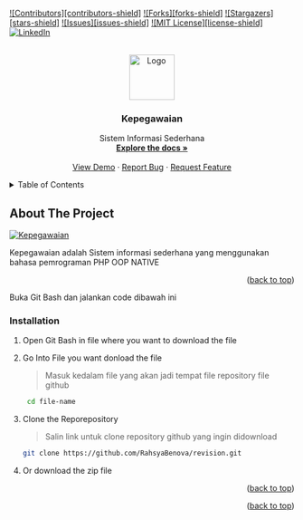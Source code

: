 <!-- Improved compatibility of back to top link: See: https://github.com/othneildrew/Best-README-Template/pull/73 -->

<a id="readme-top"></a>

<!--
*** Thanks for checking out the Best-README-Template. If you have a suggestion
*** that would make this better, please fork the repo and create a pull request
*** or simply open an issue with the tag "enhancement".
*** Don't forget to give the project a star!
*** Thanks again! Now go create something AMAZING! :D
-->

<!-- PROJECT SHIELDS -->
<!--
*** I'm using markdown "reference style" links for readability.
*** Reference links are enclosed in brackets [ ] instead of parentheses ( ).
*** See the bottom of this document for the declaration of the reference variables
*** for contributors-url, forks-url, etc. This is an optional, concise syntax you may use.
*** https://www.markdownguide.org/basic-syntax/#reference-style-links
-->

[![Contributors][contributors-shield]][contributors-url]
[![Forks][forks-shield]][forks-url]
[![Stargazers][stars-shield]][stars-url]
[![Issues][issues-shield]][issues-url]
[![MIT License][license-shield]][license-url]
[![LinkedIn][linkedin-shield]][linkedin-url]

<!-- PROJECT LOGO -->
<br />
<div align="center">
  <a href="https://github.com/RahsyaBenova/revision">
    <img src="assets/img/Logo Rahsya Benova Akbar.png" alt="Logo" width="80" height="80">
  </a>

<h3 align="center">Kepegawaian</h3>

  <p align="center">
    Sistem Informasi Sederhana
    <br />
    <a href="https://github.com/RahsyaBenova/revision"><strong>Explore the docs »</strong></a>
    <br />
    <br />
    <a href="https://github.com/RahsyaBenova/revision">View Demo</a>
    ·
    <a href="https://github.com/RahsyaBenova/revision/issues/new?labels=bug&template=bug-report---.md">Report Bug</a>
    ·
    <a href="https://github.com/RahsyaBenova/revision/issues/new?labels=enhancement&template=feature-request---.md">Request Feature</a>
  </p>
</div>

<!-- TABLE OF CONTENTS -->
<details>
  <summary>Table of Contents</summary>
  <ol>
    <li>
      <a href="#about-the-project">About The Project</a>
      <ul>
        <li><a href="#built-with">Built With</a></li>
      </ul>
    </li>
    <li>
      <a href="#getting-started">Getting Started</a>
      <ul>
        <li><a href="#prerequisites">Prerequisites</a></li>
        <li><a href="#installation">Installation</a></li>
      </ul>
    </li>
    <li><a href="#acknowledgments">Acknowledgments</a></li>
  </ol>
</details>

<!-- ABOUT THE PROJECT -->

## About The Project

[![Kepegawaian][product-screenshot]]()

Kepegawaian adalah Sistem informasi sederhana yang menggunakan bahasa pemrograman PHP OOP NATIVE

<p align="right">(<a href="#readme-top">back to top</a>)</p>

<!-- GETTING STARTED -->

Buka Git Bash dan jalankan code dibawah ini

### Installation

1. Open Git Bash in file where you want to download the file

2. Go Into File you want donload the file

   > Masuk kedalam file yang akan jadi tempat file repository file github

   ```sh
    cd file-name
   ```

3. Clone the Reporepository

   > Salin link untuk clone repository github yang ingin didownload

   ```sh
   git clone https://github.com/RahsyaBenova/revision.git
   ```

4. Or download the zip file

  <p align="right">(<a href="#readme-top">back to top</a>)</p>



<p align="right">(<a href="#readme-top">back to top</a>)</p>

<!-- MARKDOWN LINKS & IMAGES -->
<!-- https://www.markdownguide.org/basic-syntax/#reference-style-links -->

[contributors-url]: https://github.com/RahsyaBenova/revision/graphs/contributors
[forks-url]: https://github.com/RahsyaBenova/revision/network/members
[stars-url]: https://github.com/RahsyaBenova/revision/stargazers
[issues-url]: https://github.com/RahsyaBenova/revision/issues
[license-url]: https://github.com/RahsyaBenova/revision/blob/master/LICENSE.txt
[linkedin-shield]: https://img.shields.io/badge/-LinkedIn-black.svg?style=for-the-badge&logo=linkedin&colorB=555
[linkedin-url]: https://linkedin.com/in/rahsyabenova
[product-screenshot]: assets/img/dashboard.png
[Next.js]: https://img.shields.io/badge/next.js-000000?style=for-the-badge&logo=nextdotjs&logoColor=white
[Next-url]: https://nextjs.org/
[React.js]: https://img.shields.io/badge/React-20232A?style=for-the-badge&logo=react&logoColor=61DAFB
[React-url]: https://reactjs.org/
[Vue.js]: https://img.shields.io/badge/Vue.js-35495E?style=for-the-badge&logo=vuedotjs&logoColor=4FC08D
[Vue-url]: https://vuejs.org/
[Angular.io]: https://img.shields.io/badge/Angular-DD0031?style=for-the-badge&logo=angular&logoColor=white
[Angular-url]: https://angular.io/
[Svelte.dev]: https://img.shields.io/badge/Svelte-4A4A55?style=for-the-badge&logo=svelte&logoColor=FF3E00
[Svelte-url]: https://svelte.dev/
[Laravel.com]: https://img.shields.io/badge/Laravel-FF2D20?style=for-the-badge&logo=laravel&logoColor=white
[Laravel-url]: https://laravel.com
[Bootstrap.com]: https://img.shields.io/badge/Bootstrap-563D7C?style=for-the-badge&logo=bootstrap&logoColor=white
[Bootstrap-url]: https://getbootstrap.com
[JQuery.com]: https://img.shields.io/badge/jQuery-0769AD?style=for-the-badge&logo=jquery&logoColor=white
[JQuery-url]: https://jquery.com
[Php-url]: https://www.php.net/
[Php.com]: https://www.php.net/
[git-url]: https://git-scm.com/downloads